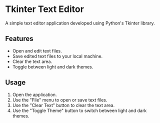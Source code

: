 # Tkinter Text Editor

A simple text editor application developed using Python's Tkinter library.

## Features

- Open and edit text files.
- Save edited text files to your local machine.
- Clear the text area.
- Toggle between light and dark themes.

## Usage

1. Open the application.
2. Use the "File" menu to open or save text files.
3. Use the "Clear Text" button to clear the text area.
4. Use the "Toggle Theme" button to switch between light and dark themes.
